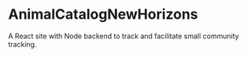 # AnimalCatalogNewHorizons
A React site with Node backend to track and facilitate small community tracking.
